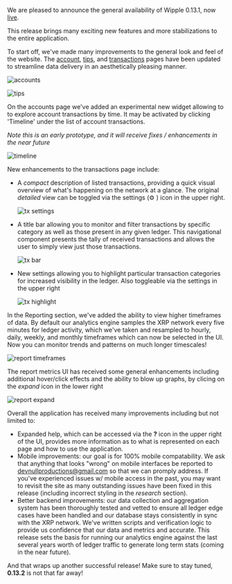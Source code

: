 We are pleased to announce the general availability of Wipple 0.13.1, now [live](https://wipple.devnull.network).

This release brings many exciting new features and more stabilizations to the entire application.

To start off, we've made many improvements to the general look and feel of the website. The [account](https://wipple.devnull.network/live/accounts/rPVMhWBsfF9iMXYj3aAzJVkPDTFNSyWdKy), [tips](https://wipple.devnull.network/live/tips/XRPTrump), and [transactions](https://wipple.devnull.network/live/transactions) pages have been updated to streamline data delivery in an aesthetically pleasing manner.

![accounts](@/assets/posts/wipple-version-0-13-1/accounts.png)

![tips](@/assets/posts/wipple-version-0-13-1/tips.png)

On the accounts page we've added an experimental new widget allowing to to explore account transactions by time. It may be activated by clicking 'Timeline' under the list of account transactions.

*Note this is an early prototype, and it will receive fixes / enhancements in the near future*

![timeline](@/assets/posts/wipple-version-0-13-1/timeline.png)

New enhancements to the transactions page include:

- A *compact* description of listed transactions, providing a quick visual overview of what's happening on the network at a glance. The original <i>detailed</i> view can be toggled via the settings (⚙️ ) icon in the upper right.

  ![tx settings](@/assets/posts/wipple-version-0-13-1/tx-settings.png)

- A title bar allowing you to monitor and filter transactions by specific category as well as those present in any given ledger. This navigational component presents the tally of received transactions and allows the user to simply view just those transactions.

  ![tx bar](@/assets/posts/wipple-version-0-13-1/tx-bar.png)

- New settings allowing you to highlight particular transaction categories for increased visibility in the ledger. Also toggleable via the settings in the upper right

  ![tx highlight](@/assets/posts/wipple-version-0-13-1/tx-highlight.png)

In the Reporting section, we've added the ability to view higher timeframes of data. By default our analytics engine samples the XRP network every five minutes for ledger activity, which we've taken and resampled to hourly, daily, weekly, and monthly timeframes which can now be selected in the UI. Now you can monitor trends and patterns on much longer timescales!

![report timeframes](@/assets/posts/wipple-version-0-13-1/report-timeframes.png)

The report metrics UI has received some general enhancements including additional hover/click effects and the ability to blow up graphs, by clicing on the <i>expand</i> icon in the lower right

![report expand](@/assets/posts/wipple-version-0-13-1/report-expand.png)

Overall the application has received many improvements including but not limited to:

- Expanded help, which can be accessed via the <b>?</b> icon in the upper right of the UI, provides more information as to what is represented on each page and how to use the application.
- Mobile improvements: our goal is for 100% mobile compatability. We ask that anything that looks "wrong" on mobile interfaces be reported to <a href="mailto:devnullproductions@gmail.com">devnullproductions@gmail.com</a> so that we can promply address. If you've experienced issues w/ mobile access in the past, you may want to revisit the site as many outstanding issues have been fixed in this release (including incorrect styling in the <i>research</i> section).
- Better backend improvements: our data collection and aggregation system has been thoroughly tested and vetted to ensure all ledger edge cases have been handled and our database stays consistently in sync with the XRP network. We've written scripts and verification logic to provide us confidence that our data and metrics and accurate. This release sets the basis for running our analytics engine against the last several years worth of ledger traffic to generate long term stats (coming in the near future).

And that wraps up another successful release! Make sure to stay tuned, <b>0.13.2</b> is not that far away!
